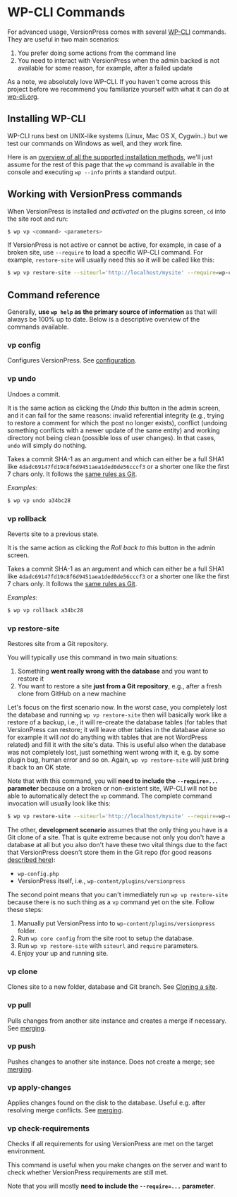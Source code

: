 # WP-CLI Commands

For advanced usage, VersionPress comes with several [WP-CLI](http://wp-cli.org/) commands. They are useful in two main scenarios:

1. You prefer doing some actions from the command line
2. You need to interact with VersionPress when the admin backed is not available for some reason, for example, after a failed update

As a note, we absolutely love WP-CLI. If you haven't come across this project before we recommend you familiarize yourself with what it can do at [wp-cli.org](http://wp-cli.org/).

## Installing WP-CLI

WP-CLI runs best on UNIX-like systems (Linux, Mac OS X, Cygwin..) but we test our commands on Windows as well, and they work fine.

Here is an [overview of all the supported installation methods](https://github.com/wp-cli/wp-cli/wiki/Alternative-Install-Methods), we'll just assume for the rest of this page that the `wp` command is available in the console and executing `wp --info` prints a standard output.

## Working with VersionPress commands

When VersionPress is installed *and activated* on the plugins screen, `cd` into the site root and run:

```bash
$ wp vp <command> <parameters>
```

If VersionPress is not active or cannot be active, for example, in case of a broken site, use `--require` to load a specific WP-CLI command. For example, `restore-site` will usually need this so it will be called like this:

```bash
$ wp vp restore-site --siteurl='http://localhost/mysite' --require=wp-content/plugins/versionpress/src/Cli/vp.php
```

## Command reference

Generally, **use `wp help` as the primary source of information** as that will always be 100% up to date. Below is a descriptive overview of the commands available.

### vp config

Configures VersionPress. See [configuration](../getting-started/configuration.md).

### vp undo

Undoes a commit.

It is the same action as clicking the *Undo this* button in the admin screen, and it can fail for the same reasons: invalid referential integrity (e.g., trying to restore a comment for which the post no longer exists), conflict (undoing something conflicts with a newer update of the same entity) and working directory not being clean (possible loss of user changes). In that cases, `undo` will simply do nothing.

Takes a commit SHA-1 as an argument and which can either be a full SHA1 like `4dadc69147fd19c8f6d9451aea1ded0de56cccf3` or a shorter one like the first 7 chars only. It follows the [same rules as Git](https://git-scm.com/book/en/v2/Git-Tools-Revision-Selection#Short-SHA-1).

*Examples:*

```bash
$ wp vp undo a34bc28
```

### vp rollback

Reverts site to a previous state.

It is the same action as clicking the *Roll back to this* button in the admin screen.

Takes a commit SHA-1 as an argument and which can either be a full SHA1 like `4dadc69147fd19c8f6d9451aea1ded0de56cccf3` or a shorter one like the first 7 chars only. It follows the [same rules as Git](https://git-scm.com/book/en/v2/Git-Tools-Revision-Selection#Short-SHA-1).

*Examples:*

```bash
$ wp vp rollback a34bc28
```

### vp restore-site

Restores site from a Git repository.

You will typically use this command in two main situations:

1. Something **went really wrong with the database** and you want to restore it
2. You want to restore a site **just from a Git repository**, e.g., after a fresh clone from GitHub on a new machine

Let's focus on the first scenario now. In the worst case, you completely lost the database and running `wp vp restore-site` then will basically work like a restore of a backup, i.e., it will re-create the database tables (for tables that VersionPress can restore; it will leave other tables in the database alone so for example it will *not* do anything with tables that are not WordPress related) and fill it with the site's data. This is useful also when the database was not completely lost, just something went wrong with it, e.g. by some plugin bug, human error and so on. Again, `wp vp restore-site` will just bring it back to an OK state.

Note that with this command, you will **need to include the `--require=...` parameter** because on a broken or non-existent site, WP-CLI will not be able to automatically detect the `vp` command. The complete command invocation will usually look like this:

```bash
$ wp vp restore-site --siteurl='http://localhost/mysite' --require=wp-content/plugins/versionpress/src/Cli/vp.php
```

The other, **development scenario** assumes that the only thing you have is a Git clone of a site. That is quite extreme because not only you don't have a database at all but you also don't have these two vital things due to the fact that VersionPress doesn't store them in the Git repo (for good reasons [described here](../feature-focus/change-tracking.md#whats-not-tracked)):

- `wp-config.php`
- VersionPress itself, i.e., `wp-content/plugins/versionpress`

The second point means that you can't immediately run `wp vp restore-site` because there is no such thing as a `vp` command yet on the site. Follow these steps:

1. Manually put VersionPress into to `wp-content/plugins/versionpress` folder.
2. Run `wp core config` from the site root to setup the database.
3. Run `wp vp restore-site` with `siteurl` and `require` parameters.
4. Enjoy your up and running site.

### vp clone

Clones site to a new folder, database and Git branch. See [Cloning a site](../sync/cloning.md).

### vp pull

Pulls changes from another site instance and creates a merge if necessary. See [merging](../sync/merging.md).

### vp push

Pushes changes to another site instance. Does not create a merge; see [merging](../sync/merging.md).

### vp apply-changes

Applies changes found on the disk to the database. Useful e.g. after resolving merge conflicts. See [merging](../sync/merging.md).

### vp check-requirements

Checks if all requirements for using VersionPress are met on the target environment.

This command is useful when you make changes on the server and want to check whether VersionPress requirements are still met.

Note that you will mostly **need to include the `--require=...` parameter**.
